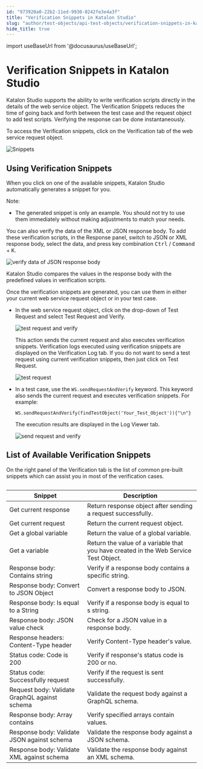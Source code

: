 ```yaml
---
id: "973920a0-22b2-11ed-9930-0242fe3e4a3f"
title: "Verification Snippets in Katalon Studio"
slug: "author/test-objects/api-test-objects/verification-snippets-in-katalon-studio"
hide_title: true
---
```

import useBaseUrl from '@docusaurus/useBaseUrl';


# <a id="id" class="anchor_top_offset"/><a id="ariaid-title1" class="anchor_top_offset"/>Verification Snippets in <span xmlns="http://www.w3.org/1999/xhtml" className="ph">Katalon Studio</span> 

<p xmlns="http://www.w3.org/1999/xhtml" className="p">Katalon Studio supports the ability to write verification scripts directly in the details of the web service object. The <span className="ph uicontrol">Verification Snippets</span> reduces the time of going back and forth between the test case and the request object to add test scripts. Verifying the response can be done instantaneously.</p> 
<p xmlns="http://www.w3.org/1999/xhtml" className="p">To access the <span className="ph uicontrol">Verification snippets</span>, click on the <span className="ph uicontrol">Verification</span> tab of the web service request object.</p> 
<p xmlns="http://www.w3.org/1999/xhtml" className="p"><img className="image" width={700} src={useBaseUrl("/9736d6b0-22b2-11ed-9930-0242fe3e4a3f.png")} alt="Snippets" /></p> 

## <a id="id_1" class="anchor_top_offset"/>Using Verification Snippets

<p xmlns="http://www.w3.org/1999/xhtml" className="p">When you click on one of the available snippets, Katalon Studio automatically generates a snippet for you. </p> 
<div xmlns="http://www.w3.org/1999/xhtml" className="note note note_note"><span className="note__title">Note:</span> <ul className="ul"><li className="li">The generated snippet is only an example. You should not try to use them immediately without making adjustments to match your needs.</li></ul></div>
<p xmlns="http://www.w3.org/1999/xhtml" className="p">You can also verify the data of the XML or JSON response body. To add these verification scripts, in the <span className="ph uicontrol">Response</span> panel, switch to JSON or XML response body, select the data, and press key combination <kbd className="ph userinput">Ctrl</kbd> / <kbd className="ph userinput">Command</kbd> + <kbd className="ph userinput">K</kbd>.</p> 
<p xmlns="http://www.w3.org/1999/xhtml" className="p"><img className="image" width={700} src={useBaseUrl("/972ff8e0-22b2-11ed-9930-0242fe3e4a3f.png")} alt="verify data of JSON response body" /></p> 
<p xmlns="http://www.w3.org/1999/xhtml" className="p">Katalon Studio compares the values in the response body with the predefined values in verification scripts.</p> 
<p xmlns="http://www.w3.org/1999/xhtml" className="p">Once the verification snippets are generated, you can use them in either your current web service request object or in your test case.</p> 
<ul xmlns="http://www.w3.org/1999/xhtml" className="ul"><li className="li"><p className="p">In the web service request object, click on the drop-down of <span className="ph uicontrol">Test Request</span> and select <span className="ph uicontrol">Test Request and Verify</span>.</p><p className="p"><img className="image" width={700} src={useBaseUrl("/97388460-22b2-11ed-9930-0242fe3e4a3f.png")} alt="test request and verify" /></p><p className="p">This action sends the current request and also executes verification snippets. Verification logs executed using verification snippets are displayed on the <span className="ph uicontrol">Verification Log</span> tab. If you do not want to send a test request using current verification snippets, then just click on <span className="ph uicontrol">Test Request</span>.</p><p className="p"><img className="image" width={700} src={useBaseUrl("/9737c110-22b2-11ed-9930-0242fe3e4a3f.png")} alt="test request" /></p></li><li className="li"><p className="p">In a test case, use the <code className="ph codeph">WS.sendRequestAndVerify</code> keyword. This keyword also sends the current request and executes verification snippets. For example:</p><pre className="pre codeblock"><code>WS.sendRequestAndVerify(findTestObject('Your_Test_Object')){"\n"}</code></pre><p className="p">The execution results are displayed in the <span className="ph uicontrol">Log Viewer</span> tab.</p><p className="p"><img className="image" width={700} src={useBaseUrl("/9734b3d0-22b2-11ed-9930-0242fe3e4a3f.png")} alt="send request and verify" /></p></li></ul> 

## <a id="id_2" class="anchor_top_offset"/>List of Available Verification Snippets

<p xmlns="http://www.w3.org/1999/xhtml" className="p">On the right panel of the <span className="ph uicontrol">Verification</span> tab is the list of common pre-built snippets which can assist you in most of the verification cases. </p> 
<table xmlns="http://www.w3.org/1999/xhtml" className="table"><caption /><colgroup><col /><col /></colgroup><thead className="thead"><tr className><th className="entry anchor_top_offset" id="id_2__entry__1">Snippet</th><th className="entry anchor_top_offset" id="id_2__entry__2">Description</th></tr></thead><tbody className="tbody"><tr className><td className="entry" headers="id_2__entry__1 id_2__entry__2 ">Get current response</td><td className="entry" headers="id_2__entry__1 id_2__entry__2 ">Return response object after sending a request successfully.</td></tr><tr className><td className="entry" headers="id_2__entry__1 id_2__entry__2 ">Get current request</td><td className="entry" headers="id_2__entry__1 id_2__entry__2 ">Return the current request object.</td></tr><tr className><td className="entry" headers="id_2__entry__1 id_2__entry__2 ">Get a global variable</td><td className="entry" headers="id_2__entry__1 id_2__entry__2 ">Return the value of a global variable.</td></tr><tr className><td className="entry" headers="id_2__entry__1 id_2__entry__2 ">Get a variable</td><td className="entry" headers="id_2__entry__1 id_2__entry__2 ">Return the value of a variable that you have created in the Web Service Test Object.</td></tr><tr className><td className="entry" headers="id_2__entry__1 id_2__entry__2 ">Response body: Contains string</td><td className="entry" headers="id_2__entry__1 id_2__entry__2 ">Verify if a response body contains a specific string.</td></tr><tr className><td className="entry" headers="id_2__entry__1 id_2__entry__2 ">Response body: Convert to JSON Object</td><td className="entry" headers="id_2__entry__1 id_2__entry__2 ">Convert a response body to JSON.</td></tr><tr className><td className="entry" headers="id_2__entry__1 id_2__entry__2 ">Response body: Is equal to a String</td><td className="entry" headers="id_2__entry__1 id_2__entry__2 ">Verify if a response body is equal to s string.</td></tr><tr className><td className="entry" headers="id_2__entry__1 id_2__entry__2 ">Response body: JSON value check</td><td className="entry" headers="id_2__entry__1 id_2__entry__2 ">Check for a JSON value in a response body.</td></tr><tr className><td className="entry" headers="id_2__entry__1 id_2__entry__2 ">Response headers: Content-Type header</td><td className="entry" headers="id_2__entry__1 id_2__entry__2 ">Verify Content-Type header's value.</td></tr><tr className><td className="entry" headers="id_2__entry__1 id_2__entry__2 ">Status code: Code is 200</td><td className="entry" headers="id_2__entry__1 id_2__entry__2 ">Verify if response's status code is 200 or no.</td></tr><tr className><td className="entry" headers="id_2__entry__1 id_2__entry__2 ">Status code: Successfully request</td><td className="entry" headers="id_2__entry__1 id_2__entry__2 ">Verify if the request is sent successfully.</td></tr><tr className><td className="entry" headers="id_2__entry__1 id_2__entry__2 ">Request body: Validate GraphQL against schema</td><td className="entry" headers="id_2__entry__1 id_2__entry__2 ">Validate the request body against a GraphQL schema.</td></tr><tr className><td className="entry" headers="id_2__entry__1 id_2__entry__2 ">Response body: Array contains</td><td className="entry" headers="id_2__entry__1 id_2__entry__2 ">Verify specified arrays contain values.</td></tr><tr className><td className="entry" headers="id_2__entry__1 id_2__entry__2 ">Response body: Validate JSON against schema</td><td className="entry" headers="id_2__entry__1 id_2__entry__2 ">Validate the response body against a JSON schema.</td></tr><tr className><td className="entry" headers="id_2__entry__1 id_2__entry__2 ">Response body: Validate XML against schema</td><td className="entry" headers="id_2__entry__1 id_2__entry__2 ">Validate the response body against an XML schema.</td></tr></tbody></table> 
